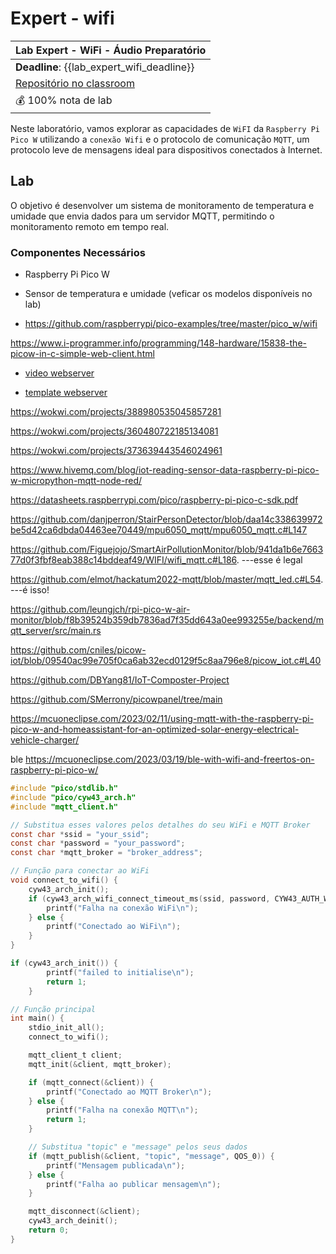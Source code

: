 # Expert - wifi

| Lab Expert - WiFi - Áudio Preparatório                          |
|----------------------------------------------------------------|
| **Deadline**: {{lab_expert_wifi_deadline}}                |
| [Repositório no classroom]({{lab_expert_wifi_classroom}}) |
| 💰 100% nota de lab                                            |

Neste laboratório, vamos explorar as capacidades de `WiFI` da `Raspberry Pi Pico W` utilizando a `conexão Wifi` e o protocolo de comunicação `MQTT`, um protocolo leve de mensagens ideal para dispositivos conectados à Internet. 

## Lab

O objetivo é desenvolver um sistema de monitoramento de temperatura e umidade que envia dados para um servidor MQTT, permitindo o monitoramento remoto em tempo real.

### Componentes Necessários

- Raspberry Pi Pico W
- Sensor de temperatura e umidade (veficar os modelos disponíveis no lab)



- https://github.com/raspberrypi/pico-examples/tree/master/pico_w/wifi

https://www.i-programmer.info/programming/148-hardware/15838-the-picow-in-c-simple-web-client.html

- [video webserver](https://www.youtube.com/watch?v=C_O0MXGBHsw&t=787s)

- [template webserver](https://github.com/LearnEmbeddedSystems/pico-w-webserver-template)


https://wokwi.com/projects/388980535045857281


https://wokwi.com/projects/360480722185134081


https://wokwi.com/projects/373639443546024961

https://www.hivemq.com/blog/iot-reading-sensor-data-raspberry-pi-pico-w-micropython-mqtt-node-red/

https://datasheets.raspberrypi.com/pico/raspberry-pi-pico-c-sdk.pdf

https://github.com/danjperron/StairPersonDetector/blob/daa14c338639972be5d42ca6dbda04463ee70449/mpu6050_mqtt/mpu6050_mqtt.c#L147

https://github.com/Figuejojo/SmartAirPollutionMonitor/blob/941da1b6e766377d0f3fbf8eab388c14bddeaf49/WIFI/wifi_mqtt.c#L186. ---esse é legal

https://github.com/elmot/hackatum2022-mqtt/blob/master/mqtt_led.c#L54. ---é isso!

https://github.com/leungjch/rpi-pico-w-air-monitor/blob/f8b39524b359db7836ad7f35dd643a0ee993255e/backend/mqtt_server/src/main.rs

https://github.com/cniles/picow-iot/blob/09540ac99e705f0ca6ab32ecd0129f5c8aa796e8/picow_iot.c#L40

https://github.com/DBYang81/IoT-Composter-Project

https://github.com/SMerrony/picowpanel/tree/main

https://mcuoneclipse.com/2023/02/11/using-mqtt-with-the-raspberry-pi-pico-w-and-homeassistant-for-an-optimized-solar-energy-electrical-vehicle-charger/

ble https://mcuoneclipse.com/2023/03/19/ble-with-wifi-and-freertos-on-raspberry-pi-pico-w/
```C
#include "pico/stdlib.h"
#include "pico/cyw43_arch.h"
#include "mqtt_client.h"

// Substitua esses valores pelos detalhes do seu WiFi e MQTT Broker
const char *ssid = "your_ssid";
const char *password = "your_password";
const char *mqtt_broker = "broker_address";

// Função para conectar ao WiFi
void connect_to_wifi() {
    cyw43_arch_init();
    if (cyw43_arch_wifi_connect_timeout_ms(ssid, password, CYW43_AUTH_WPA2_AES_PSK, 10000) != 0) {
        printf("Falha na conexão WiFi\n");
    } else {
        printf("Conectado ao WiFi\n");
    }
}

if (cyw43_arch_init()) {
        printf("failed to initialise\n");
        return 1;
    }

// Função principal
int main() {
    stdio_init_all();
    connect_to_wifi();

    mqtt_client_t client;
    mqtt_init(&client, mqtt_broker);

    if (mqtt_connect(&client)) {
        printf("Conectado ao MQTT Broker\n");
    } else {
        printf("Falha na conexão MQTT\n");
        return 1;
    }

    // Substitua "topic" e "message" pelos seus dados
    if (mqtt_publish(&client, "topic", "message", QOS_0)) {
        printf("Mensagem publicada\n");
    } else {
        printf("Falha ao publicar mensagem\n");
    }

    mqtt_disconnect(&client);
    cyw43_arch_deinit();
    return 0;
}

```